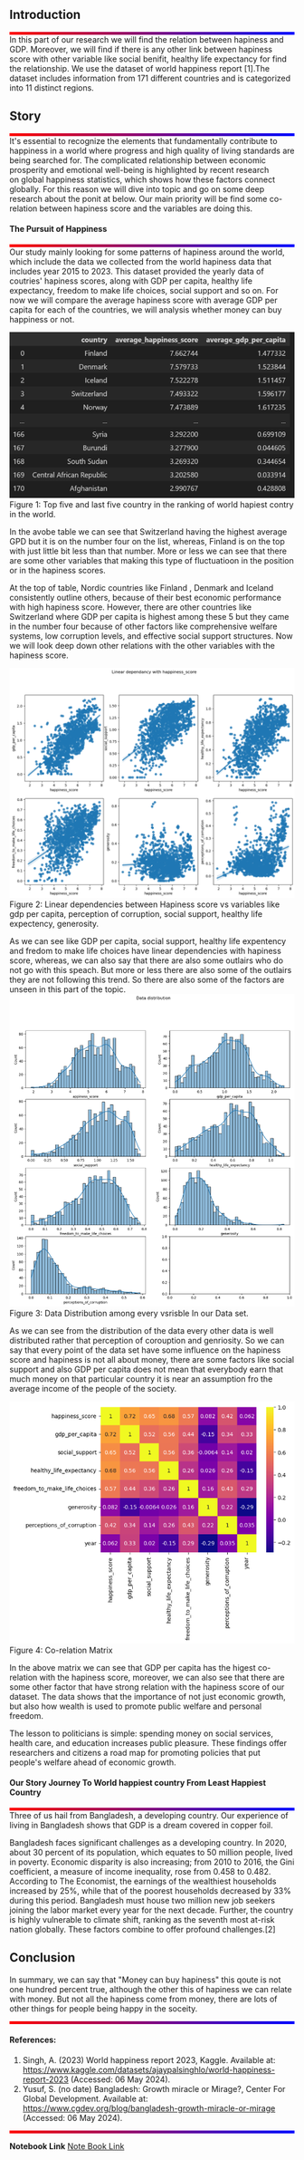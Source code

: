 ## Introduction <br>
<div style="background: linear-gradient(to right, #ff0000, #0000ff); height: 5px;"></div>
In this part of our research we will find the relation between hapiness and GDP. Moreover, we will find if there is any other link between hapiness score with other variable like social benifit, healthy life expectancy for find the relationship. We use the dataset of world happiness report [1].The dataset includes information from 171 different countries and is categorized into 11 distinct regions.

## Story
<div style="background: linear-gradient(to right, #ff0000, #0000ff); height: 5px;"></div>
It's essential to recognize the elements that fundamentally contribute to happiness in a world where progress and high quality of living standards are being searched for. The complicated relationship between economic prosperity and emotional well-being is highlighted by recent research on global happiness statistics, which shows how these factors connect globally. For this reason we will dive into topic and go on some deep research about the ponit at below. Our main priority will be find some co-relation between hapiness score and the variables are doing this.
<br>

#### The Pursuit of Happiness
<div style="background: linear-gradient(to right, #ff0000, #0000ff); height: 5px;"></div>
Our study mainly looking for some patterns of hapiness around the world, which include the data we collected from the world hapiness data that includes year 2015 to 2023. This dataset provided the yearly data of coutries' hapiness scores, along with GDP per capita, healthy life expectancy, freedom to make life choices, social support and so on. For now we will compare the average hapiness score with average GDP per capita for each of the countries, we will analysis whether money can buy happiness or not.

![](https://raw.githubusercontent.com/HoosainMdImran/HoosainMdImran.github.io/gh-pages/assets/image1.png)
Figure 1: Top five and last five country in the ranking of world hapiest contry in the world.

In the avobe table we can see that Switzerland having the highest average GPD but it is on the number four on the list, whereas, Finland is on the top with just little bit less than that number. More or less we can see that there are some other variables that making this type of fluctuatioon in the position or in the hapiness scores. 

At the top of table, Nordic countries like Finland , Denmark and Iceland consistently outline others, because of their best economic performance with high hapiness score. However, there are other countries like Switzerland where GDP per capita is highest among these 5 but they came in the number four because of other factors like comprehensive welfare systems, low corruption levels, and effective social support structures.
Now we will look deep down other relations with the other variables with the hapiness score.

![](https://raw.githubusercontent.com/HoosainMdImran/HoosainMdImran.github.io/gh-pages/assets/image2.png)
Figure 2: Linear dependencies between Hapiness score vs variables like gdp per capita, perception of corruption, social support, healthy life expectency, generosity. 

As we can see like GDP per capita, social support, healthy life expentency and fredom to make life choices have linear dependencies with hapiness score, whereas, we can also say that there are also some outlairs who do not go with this speach. But more or less there are also some of the outlairs they are not following this trend. So there are also some of the factors are unseen in this part of the topic. 
![](https://raw.githubusercontent.com/HoosainMdImran/HoosainMdImran.github.io/gh-pages/assets/image3.png)
Figure 3: Data Distribution among every vsrisble In our  Data set.

As we can see from the distribution of the data every other data is well distributed rather that perception of corouption and genriosity. So we can say that every point of the data set have some influence on the hapiness score and hapiness is not all about money, there are some factors like social support and also GDP per capita does not mean that everybody earn that much money on that particular country it is near an assumption fro the average income of the people of the society.

<!-- <div style="position: relative;">
<img src="https://raw.githubusercontent.com/HoosainMdImran/HoosainMdImran.github.io/gh-pages/assets/image4.png" alt="Chart" style="width: 100%;">
<div style="position: absolute; top: 0; left: 0; width: 100%; height: 100%; background: rgba(255, 255, 255, 0); transition: background 0.5s;">
</div>
</div> -->
![](https://raw.githubusercontent.com/HoosainMdImran/HoosainMdImran.github.io/gh-pages/assets/image4.png)
Figure 4: Co-relation Matrix

In the above matrix we can see that GDP per capita has the higest co-relation with the hapiness score, moreover, we can also see that there are some other factor that have strong relation with the hapiness score of our dataset. The data shows that the importance of not just economic growth, but also how wealth is used to promote public welfare and personal freedom.

The lesson to politicians is simple: spending money on social services, health care, and education increases public pleasure. These findings offer researchers and citizens a road map for promoting policies that put people's welfare ahead of economic growth.

#### Our Story Journey To World happiest country From Least Happiest Country
<div style="background: linear-gradient(to right, #ff0000, #0000ff); height: 5px;"></div>
Three of us hail from Bangladesh, a developing country. Our experience of living in Bangladesh shows that GDP is a dream covered in copper foil. 
 
Bangladesh faces significant challenges as a developing country. In 2020, about 30 percent of its population, which equates to 50 million people, lived in poverty. Economic disparity is also increasing; from 2010 to 2016, the Gini coefficient, a measure of income inequality, rose from 0.458 to 0.482. According to The Economist, the earnings of the wealthiest households increased by 25%, while that of the poorest households decreased by 33% during this period. Bangladesh must house two million new job seekers joining the labor market every year for the next decade. Further, the country is highly vulnerable to climate shift, ranking as the seventh most at-risk nation globally. These factors combine to offer profound challenges.[2]


## Conclusion
In summary, we can say that "Money can buy hapiness" this qoute is not one hundred percent true, although the other this of hapiness we can relate with money. But not all the hapiness come from money, there are lots of other things for people being happy in the soceity.

<div style="background: linear-gradient(to right, #ff0000, #0000ff); height: 5px;"></div>

#### References:
1. Singh, A. (2023) World happiness report 2023, Kaggle. Available at: https://www.kaggle.com/datasets/ajaypalsinghlo/world-happiness-report-2023 (Accessed: 06 May 2024). 
2. Yusuf, S. (no date) Bangladesh: Growth miracle or Mirage?, Center For Global Development. Available at: https://www.cgdev.org/blog/bangladesh-growth-miracle-or-mirage (Accessed: 06 May 2024). 
<div style="background: linear-gradient(to right, #ff0000, #0000ff); height: 5px;"></div>

**Notebook Link** [Note Book Link](https://github.com/HoosainMdImran/HoosainMdImran.github.io/blob/gh-pages/Project_updated_noteBook.ipynb)
 
<br>
 